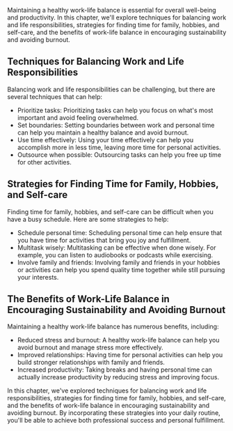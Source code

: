 
Maintaining a healthy work-life balance is essential for overall well-being and productivity. In this chapter, we'll explore techniques for balancing work and life responsibilities, strategies for finding time for family, hobbies, and self-care, and the benefits of work-life balance in encouraging sustainability and avoiding burnout.

Techniques for Balancing Work and Life Responsibilities
-------------------------------------------------------

Balancing work and life responsibilities can be challenging, but there are several techniques that can help:

* Prioritize tasks: Prioritizing tasks can help you focus on what's most important and avoid feeling overwhelmed.
* Set boundaries: Setting boundaries between work and personal time can help you maintain a healthy balance and avoid burnout.
* Use time effectively: Using your time effectively can help you accomplish more in less time, leaving more time for personal activities.
* Outsource when possible: Outsourcing tasks can help you free up time for other activities.

Strategies for Finding Time for Family, Hobbies, and Self-care
--------------------------------------------------------------

Finding time for family, hobbies, and self-care can be difficult when you have a busy schedule. Here are some strategies to help:

* Schedule personal time: Scheduling personal time can help ensure that you have time for activities that bring you joy and fulfillment.
* Multitask wisely: Multitasking can be effective when done wisely. For example, you can listen to audiobooks or podcasts while exercising.
* Involve family and friends: Involving family and friends in your hobbies or activities can help you spend quality time together while still pursuing your interests.

The Benefits of Work-Life Balance in Encouraging Sustainability and Avoiding Burnout
------------------------------------------------------------------------------------

Maintaining a healthy work-life balance has numerous benefits, including:

* Reduced stress and burnout: A healthy work-life balance can help you avoid burnout and manage stress more effectively.
* Improved relationships: Having time for personal activities can help you build stronger relationships with family and friends.
* Increased productivity: Taking breaks and having personal time can actually increase productivity by reducing stress and improving focus.

In this chapter, we've explored techniques for balancing work and life responsibilities, strategies for finding time for family, hobbies, and self-care, and the benefits of work-life balance in encouraging sustainability and avoiding burnout. By incorporating these strategies into your daily routine, you'll be able to achieve both professional success and personal fulfillment.
